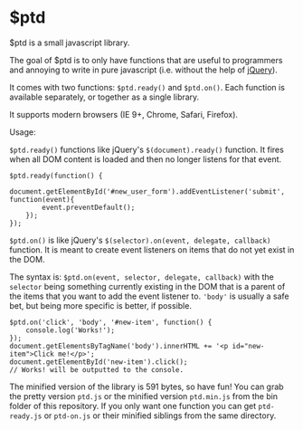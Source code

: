 # $ptd

$ptd is a small javascript library.

The goal of $ptd is to only have functions that are useful to programmers and annoying to write in pure javascript (i.e. without the help of [jQuery](http://jquery.com/)).

It comes with two functions: `$ptd.ready()` and `$ptd.on()`. Each function is available separately, or together as a single library.

It supports modern browsers (IE 9+, Chrome, Safari, Firefox).

Usage:

`$ptd.ready()` functions like jQuery's `$(document).ready()` function. It fires when all DOM content is loaded and then no longer listens for that event.

```
$ptd.ready(function() {
	document.getElementById('#new_user_form').addEventListener('submit', function(event){
		event.preventDefault();
	});
});
```

`$ptd.on()` is like jQuery's `$(selector).on(event, delegate, callback)` function. It is meant to create event listeners on items that do not yet exist in the DOM.

The syntax is: `$ptd.on(event, selector, delegate, callback)` with the `selector` being something currently existing in the DOM that is a parent of the items that you want to add the event listener to. `'body'` is usually a safe bet, but being more specific is better, if possible.

```
$ptd.on('click', 'body', '#new-item', function() {
	console.log('Works!');
});
document.getElementsByTagName('body').innerHTML += '<p id="new-item">Click me!</p>';
document.getElementById('new-item').click();
// Works! will be outputted to the console.
```

The minified version of the library is 591 bytes, so have fun! You can grab the pretty version `ptd.js` or the minified version `ptd.min.js` from the bin folder of this repository. If you only want one function you can get `ptd-ready.js` or `ptd-on.js` or their minified siblings from the same directory.